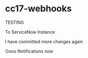 # cc17-webhooks

TESTING

To ServiceNow Instance

I have committed more changes again

Oooo Notifications now
